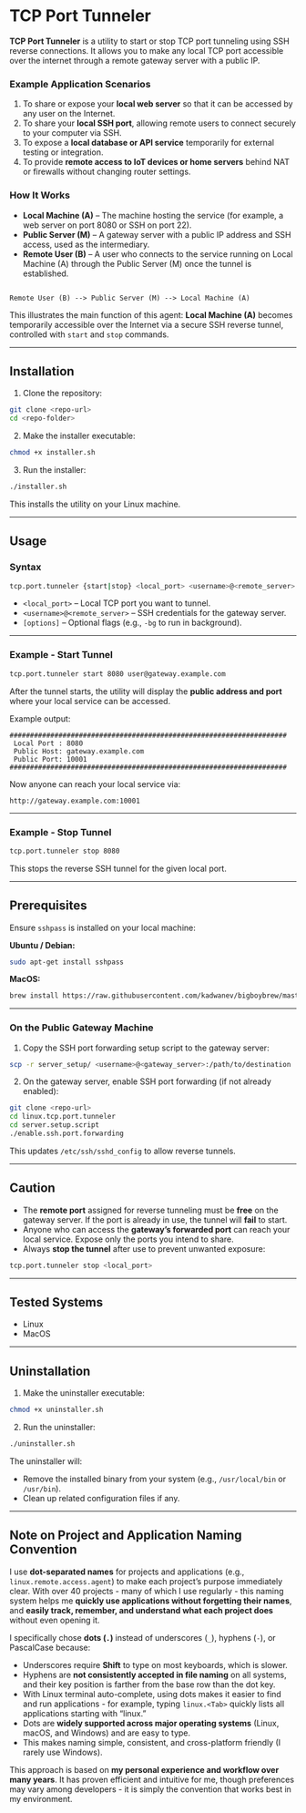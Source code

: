 # TCP Port Tunneler

**TCP Port Tunneler** is a utility to start or stop TCP port tunneling using SSH reverse connections.
It allows you to make any local TCP port accessible over the internet through a remote gateway server with a public IP.

### Example Application Scenarios

1. To share or expose your **local web server** so that it can be accessed by any user on the Internet.
2. To share your **local SSH port**, allowing remote users to connect securely to your computer via SSH.
3. To expose a **local database or API service** temporarily for external testing or integration.
4. To provide **remote access to IoT devices or home servers** behind NAT or firewalls without changing router settings.

### How It Works

* **Local Machine (A)** – The machine hosting the service (for example, a web server on port 8080 or SSH on port 22).
* **Public Server (M)** – A gateway server with a public IP address and SSH access, used as the intermediary.
* **Remote User (B)** – A user who connects to the service running on Local Machine (A) through the Public Server (M) once the tunnel is established.

```

Remote User (B) --> Public Server (M) --> Local Machine (A)

````

This illustrates the main function of this agent: **Local Machine (A)** becomes temporarily accessible over the Internet via a secure SSH reverse tunnel, controlled with `start` and `stop` commands.


---

## Installation

1. Clone the repository:

```bash
git clone <repo-url>
cd <repo-folder>
````

2. Make the installer executable:

```bash
chmod +x installer.sh
```

3. Run the installer:

```bash
./installer.sh
```

This installs the utility on your Linux machine.

---

## Usage

### Syntax

```bash
tcp.port.tunneler {start|stop} <local_port> <username>@<remote_server> [options]
```

* `<local_port>` – Local TCP port you want to tunnel.
* `<username>@<remote_server>` – SSH credentials for the gateway server.
* `[options]` – Optional flags (e.g., `-bg` to run in background).

---

### Example - Start Tunnel

```bash
tcp.port.tunneler start 8080 user@gateway.example.com
```

After the tunnel starts, the utility will display the **public address and port** where your local service can be accessed.

Example output:

```
####################################################################
 Local Port : 8080
 Public Host: gateway.example.com
 Public Port: 10001
####################################################################
```

Now anyone can reach your local service via:

```
http://gateway.example.com:10001
```

---

### Example - Stop Tunnel

```bash
tcp.port.tunneler stop 8080
```

This stops the reverse SSH tunnel for the given local port.

---

## Prerequisites

Ensure `sshpass` is installed on your local machine:

**Ubuntu / Debian:**

```bash
sudo apt-get install sshpass
```

**MacOS:**

```bash
brew install https://raw.githubusercontent.com/kadwanev/bigboybrew/master/Library/Formula/sshpass.rb
```

---

### On the Public Gateway Machine

1. Copy the SSH port forwarding setup script to the gateway server:

```bash
scp -r server_setup/ <username>@<gateway_server>:/path/to/destination
```

2. On the gateway server, enable SSH port forwarding (if not already enabled):

```bash
git clone <repo-url>
cd linux.tcp.port.tunneler
cd server.setup.script
./enable.ssh.port.forwarding
```

This updates `/etc/ssh/sshd_config` to allow reverse tunnels.

---

## Caution

* The **remote port** assigned for reverse tunneling must be **free** on the gateway server.
  If the port is already in use, the tunnel will **fail** to start.
* Anyone who can access the **gateway’s forwarded port** can reach your local service.
  Expose only the ports you intend to share.
* Always **stop the tunnel** after use to prevent unwanted exposure:

```bash
tcp.port.tunneler stop <local_port>
```

---

## Tested Systems

* Linux
* MacOS

---

## Uninstallation

1. Make the uninstaller executable:

```bash
chmod +x uninstaller.sh
```

2. Run the uninstaller:

```bash
./uninstaller.sh
```

The uninstaller will:

* Remove the installed binary from your system (e.g., `/usr/local/bin` or `/usr/bin`).
* Clean up related configuration files if any.

---

## Note on Project and Application Naming Convention

I use **dot-separated names** for projects and applications (e.g., `linux.remote.access.agent`) to make each project’s purpose immediately clear. With over 40 projects - many of which I use regularly - this naming system helps me **quickly use applications without forgetting their names**, and **easily track, remember, and understand what each project does** without even opening it.

I specifically chose **dots (`.`)** instead of underscores (`_`), hyphens (`-`), or PascalCase because:

* Underscores require **Shift** to type on most keyboards, which is slower.
* Hyphens are **not consistently accepted in file naming** on all systems, and their key position is farther from the base row than the dot key.
* With Linux terminal auto-complete, using dots makes it easier to find and run applications - for example, typing `linux.<Tab>` quickly lists all applications starting with “linux.”
* Dots are **widely supported across major operating systems** (Linux, macOS, and Windows) and are easy to type.
* This makes naming simple, consistent, and cross-platform friendly (I rarely use Windows).

This approach is based on **my personal experience and workflow over many years**. It has proven efficient and intuitive for me, though preferences may vary among developers - it is simply the convention that works best in my environment.
